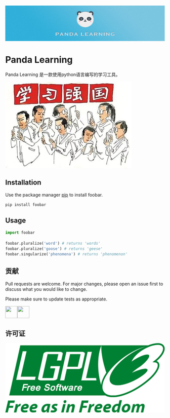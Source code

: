 ![](https://raw.githubusercontent.com/Alivon/Panda-Learning/master/img_folder/banner.jpg)



# Panda Learning

Panda Learning 是一款使用python语言编写的学习工具。

![学习情景](https://github.com/Alivon/Panda-Learning/blob/master/img_folder/peoplelearning.jpg?raw=true)



<script src="https://cdnjs.cloudflare.com/ajax/libs/webcomponentsjs/0.7.3/webcomponents.min.js"></script>
<link rel="import" href="/github-fork.html">
<github-fork href="http://github.com/rcaferati/github-fork"></github-fork>

## Installation

Use the package manager [pip](https://pip.pypa.io/en/stable/) to install foobar.

```bash
pip install foobar
```

## Usage

```python
import foobar

foobar.pluralize('word') # returns 'words'
foobar.pluralize('goose') # returns 'geese'
foobar.singularize('phenomena') # returns 'phenomenon'
```

## 贡献
Pull requests are welcome. For major changes, please open an issue first to discuss what you would like to change.

Please make sure to update tests as appropriate.

<a href="https://github.com/Alivon"><img src="https://avatars3.githubusercontent.com/u/26101616?s=60&amp;v=4" class="avatar" alt="" width="38" height="38"></a><a href="https://github.com/wzx140"><img src="https://avatars0.githubusercontent.com/u/25837418?s=60&amp;v=4" class="avatar" alt="" width="38" height="38"></a>



## 许可证
[![](https://github.com/Alivon/Panda-Learning/blob/master/img_folder/1920px-LGPLv3_Logo.svg.png?raw=true)](https://github.com/Alivon/Panda-Learning/blob/master/LICENSE)